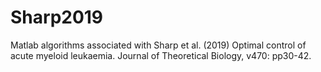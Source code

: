 # Sharp2019
Matlab algorithms associated with Sharp et al. (2019) Optimal control of acute myeloid leukaemia.  Journal of Theoretical Biology, v470: pp30-42.
